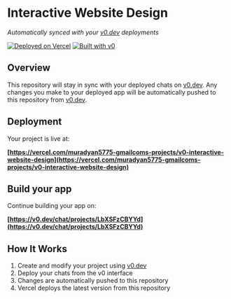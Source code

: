 # Interactive Website Design

*Automatically synced with your [v0.dev](https://v0.dev) deployments*

[![Deployed on Vercel](https://img.shields.io/badge/Deployed%20on-Vercel-black?style=for-the-badge&logo=vercel)](https://vercel.com/muradyan5775-gmailcoms-projects/v0-interactive-website-design)
[![Built with v0](https://img.shields.io/badge/Built%20with-v0.dev-black?style=for-the-badge)](https://v0.dev/chat/projects/LbXSFzCBYYd)

## Overview

This repository will stay in sync with your deployed chats on [v0.dev](https://v0.dev).
Any changes you make to your deployed app will be automatically pushed to this repository from [v0.dev](https://v0.dev).

## Deployment

Your project is live at:

**[https://vercel.com/muradyan5775-gmailcoms-projects/v0-interactive-website-design](https://vercel.com/muradyan5775-gmailcoms-projects/v0-interactive-website-design)**

## Build your app

Continue building your app on:

**[https://v0.dev/chat/projects/LbXSFzCBYYd](https://v0.dev/chat/projects/LbXSFzCBYYd)**

## How It Works

1. Create and modify your project using [v0.dev](https://v0.dev)
2. Deploy your chats from the v0 interface
3. Changes are automatically pushed to this repository
4. Vercel deploys the latest version from this repository